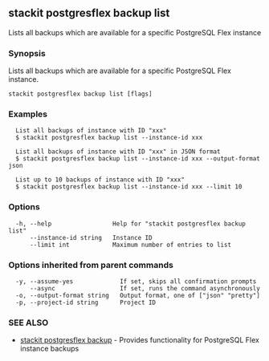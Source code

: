 ## stackit postgresflex backup list

Lists all backups which are available for a specific PostgreSQL Flex instance

### Synopsis

Lists all backups which are available for a specific PostgreSQL Flex instance.

```
stackit postgresflex backup list [flags]
```

### Examples

```
  List all backups of instance with ID "xxx"
  $ stackit postgresflex backup list --instance-id xxx

  List all backups of instance with ID "xxx" in JSON format
  $ stackit postgresflex backup list --instance-id xxx --output-format json

  List up to 10 backups of instance with ID "xxx"
  $ stackit postgresflex backup list --instance-id xxx --limit 10
```

### Options

```
  -h, --help                 Help for "stackit postgresflex backup list"
      --instance-id string   Instance ID
      --limit int            Maximum number of entries to list
```

### Options inherited from parent commands

```
  -y, --assume-yes             If set, skips all confirmation prompts
      --async                  If set, runs the command asynchronously
  -o, --output-format string   Output format, one of ["json" "pretty"]
  -p, --project-id string      Project ID
```

### SEE ALSO

* [stackit postgresflex backup](./stackit_postgresflex_backup.md)	 - Provides functionality for PostgreSQL Flex instance backups

